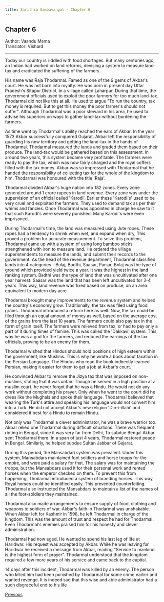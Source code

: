 ```yaml
---
title: Sarithra Sambavangal - Chapter 6
---
```


## Chapter 6
Author: Vaandu Mama  
Translator: Vishard

---

Today our country is riddled with food shortages. But many centuries ago, an Indian had worked on land reforms, devising a system to measure land-tax and eradicated the suffering of the farmers.

His name was Raja Thodarmal. Famed as one of the 9 gems of Akbar's court. He was not born into royalty. He was born in present day Uttar Pradesh's Sitapur District, in a village called Laharpur. During that time, the government officials used to exploit the poor farmers for too much land-tax. Thodarmal did not like this at all. He used to argue "To run the country, tax money is required. But to get this money the poor farmer's should not suffer". Although Thodarmal was a poor steward in his area, he used to advise his superiors on ways to gather land-tax without burdening the farmers.

As time went by Thodarmal's ability reached the ears of Akbar. In the year 1573 Akbar successfully conquered Gujarat. Akbar left the responsibility of guarding his new territory and getting the land-tax in the hands of Thodarmal. Thodarmal measured the lands and graded them based on their produce. The land-tax would be gathered based on this assessment. In around two years, this system became very profitable. The farmers were ready to pay the tax, which was now fairly charged and the royal coffers filled with the tax money. Akbar was so impressed with Thodarmal that he handed the responsibility of collecting tax for the whole of the kingdom to him. Thodarmal was honoured with the title 'Raja'.

Thodarmal divided Akbar's huge nation into 182 zones. Every zone generated around 1 crore rupees in land revenue. Every zone was under the supervision of an official called 'Karodi'. Earlier these 'Karodi's' used to be very cruel and exploited the farmers. They used to demand tax as per their whims and fancies. Once Thodarmal was appointed in charge he saw to it that such Karodi's were severely punished. Many Karodi's were even imprisoned.

During Thodarmal's time, the land was measured using Jute ropes. These ropes had a tendency to shrink when wet, and expand when dry, This proved a problem for accurate measurement. To solve this problem, Thodarmal came up with a system of using long bamboo sticks strengthened with iron to measure land. He ordered the village superintendents to measure the lands, and submit their records to the government. 
As the head of the revenue department, Thodarmal classified lands into 4 categories - Bolaj, Badthi, Saasar, Panjar. Bolaj was the type of ground which provided yield twice a year. It was the highest in the land ranking system. Badthi was the type of land that was uncultivated after one year harvest. Saasar was the land that has been left uncultivated for 3-4 years. This way, land revenue was fixed based on produce, on an area equivalent to modern day acre.

Thodarmal brought many improvements to the revenue system and helped the country's economy grow. Traditionally, the tax was filed using food grains. Thodarmal introduced a reform here as well. Now, the tax could be filed through an equal amount of money as well, based on the average cost of the grains from the last 10 years. The farmers could also pay tax in the form of grain itself. The farmers were relieved from tax, or had to pay only a part of it during times of famine. This was called the 'Dakkavi' system. This way he was a god for the farmers, and reduced the earnings of the tax officials, proving to be an enemy for them. 

Thodarmal wished that Hindus should hold positions of high esteem within the government, like Muslims. This is why he wrote a book about taxation in the Persian Language. The Hindus who read the book indirectly learned Persian, making it easier for them to get a job at Akbar's court. 

He convinced Akbar to remove the Jizya tax that was imposed on non-muslims, stating that it was unfair. Though he served in a high position at a muslim court, he never forgot that he was a Hindu. He would not do any work without completing his prayer. Only when he went to the court did he dress like the Mughals and spoke their language. Thodarmal believed that wearing the Turk's attire and speaking his language would not convert him into a Turk. He did not accept Akbar's new religion 'Din-i-illahi' and considered it best for a Hindu to remain Hindu. 

Not only was Thodarmal a clever administrator, he was a brave warrior too. Akbar relied one Thodarmal during difficult situations. 
 There was frequent rioting in Bengal, since it was very far from Delhi, To subdue Bengal Akbar sent Thodarmal there. In a span of just 4 years, Thodarmal restored peace in Bengal. Similarly, he helped subdue Sultan Jabbar of Gujarat. 

During this period, the Mansabdari system was prevalent. Under this system, Mansabdars maintained foot soldiers and horse troops for the empire, and were paid a salary for that. The salary was for maintaining the troops, but the Mansabdars used it for their personal work and rented horses when the emperor checked on them. To prevent this from happening, Thodarmal introduced a system of branding horses. This way, Royal horses could be identified easily. This prevented counterfeiting. Thodarmal also instructed the Mansabdars to maintain a list of the names of all the foot-soldiers they maintained. 

Thodarmal also made arrangements to ensure supply of food, clothing and weapons to soldiers of war. Akbar's faith in Thodarmal was unshakable. When Akbar left for Kashmir in 1598, he left Thodarmal in charge of the kingdom. This was the amount of trust and respect he had for Thodarmal. Even Thodarmal's enemies praised him for his honesty and clever administration.

Thodarmal had now aged. He wanted to spend his last leg of life at Haridwar. His request was accepted by Akbar. While he was leaving for Haridwar he received a message from Akbar, reading "Service to mankind is the highest form of prayer". Thodarmal understood that the kingdom required a few more years of his service and came back to the capital.

14 days after this incident, Thodarmal was killed by an enemy. The person who killed him had been punished by Thodarmal for some crime earlier and wanted revenge. It is indeed sad that this wise and able administrator had a such disgraceful end to his life

<span class="prev">[Previous](./chapter-05.md)</span>